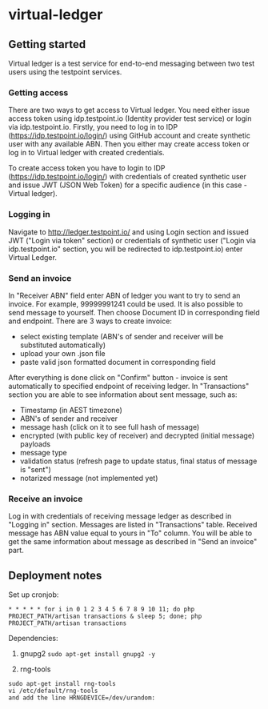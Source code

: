 # virtual-ledger

## Getting started

Virtual ledger is a test service for end-to-end messaging between two test users using the testpoint services.

### Getting access 

There are two ways to get access to Virtual ledger.
You need either issue access token using idp.testpoint.io (Identity provider test service) or login via idp.testpoint.io.
Firstly, you need to log in to IDP (https://idp.testpoint.io/login/) using GitHub account and create synthetic user with any available ABN. 
Then you either may create access token or log in to Virtual ledger with created credentials.

To create access token you have to login to IDP (https://idp.testpoint.io/login/) with credentials of created synthetic user and issue JWT (JSON Web Token) for a specific audience
(in this case - Virtual ledger).

### Logging in

Navigate to  http://ledger.testpoint.io/ and using Login section and issued JWT ("Login via token" section) or credentials of synthetic user ("Login via idp.testpoint.io" section, you will be redirected to idp.testpoint.io) enter Virtual Ledger.

### Send an invoice

In "Receiver ABN" field enter ABN of ledger you want to try to send an invoice. For example, 99999991241 could be used. It is also possible to send message to yourself.
Then choose Document ID in corresponding field and endpoint. 
There are 3 ways to create invoice:
- select existing template (ABN's of sender and receiver will be substituted automatically)
- upload your own .json file
- paste valid json formatted document in corresponding field

After everything is done click on "Confirm" button - invoice is sent automatically to specified endpoint of receiving ledger.
In "Transactions" section you are able to see information about sent message, such as:
- Timestamp (in AEST timezone)
- ABN's of sender and receiver 
- message hash (click on it to see full hash of message)
- encrypted (with public key of receiver) and decrypted (initial message) payloads
- message type
- validation status (refresh page to update status, final status of message is "sent")
- notarized message (not implemented yet)

### Receive an invoice

Log in with credentials of receiving message ledger as described in "Logging in" section.
Messages are listed in "Transactions" table. Received message has ABN value equal to yours in "To" column. You will be able to get the same information about message as described in "Send an invoice" part.

## Deployment notes
Set up cronjob:

```
* * * * * for i in 0 1 2 3 4 5 6 7 8 9 10 11; do php PROJECT_PATH/artisan transactions & sleep 5; done; php PROJECT_PATH/artisan transactions
```

Dependencies:

1) gnupg2
`sudo apt-get install gnupg2 -y`
 
2) rng-tools
```
sudo apt-get install rng-tools
vi /etc/default/rng-tools
and add the line HRNGDEVICE=/dev/urandom:
```

